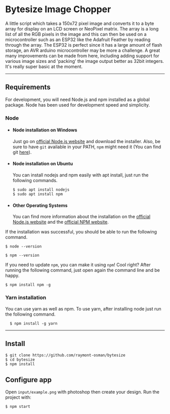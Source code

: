 # Bytesize Image Chopper

A little script which takes a 150x72 pixel image and converts it to a byte array for display on an LCD screen or NeoPixel matrix. The array is a long list of all the RGB pixels in the image and this can then be used on a microcontroller such as an ESP32 like the Adafruit Feather by reading through the array. The ESP32 is perfect since it has a large amount of flash storage, an AVR arduino microcontroller may be more a challenge. A great many improvements can be made from here, including adding support for various image sizes and 'packing' the image output better as 32bit integers. It's really super basic at the moment.

---

## Requirements

For development, you will need Node.js and npm installed as a global package. Node has been used for development speed and simplicity.

### Node

- #### Node installation on Windows

  Just go on [official Node.js website](https://nodejs.org/) and download the installer.
  Also, be sure to have `git` available in your PATH, `npm` might need it (You can find git [here](https://git-scm.com/)).

- #### Node installation on Ubuntu

  You can install nodejs and npm easily with apt install, just run the following commands.

      $ sudo apt install nodejs
      $ sudo apt install npm

- #### Other Operating Systems
  You can find more information about the installation on the [official Node.js website](https://nodejs.org/) and the [official NPM website](https://npmjs.org/).

If the installation was successful, you should be able to run the following command.

    $ node --version

    $ npm --version

If you need to update `npm`, you can make it using `npm`! Cool right? After running the following command, just open again the command line and be happy.

    $ npm install npm -g

###

### Yarn installation

You can use yarn as well as npm. To use yarn, after installing node just run the following command.

      $ npm install -g yarn

---

## Install

    $ git clone https://github.com/raymont-osman/bytesize
    $ cd bytesize
    $ npm install

## Configure app

Open `input/example.png` with photoshop then create your design.
Run the project with:

    $ npm start
